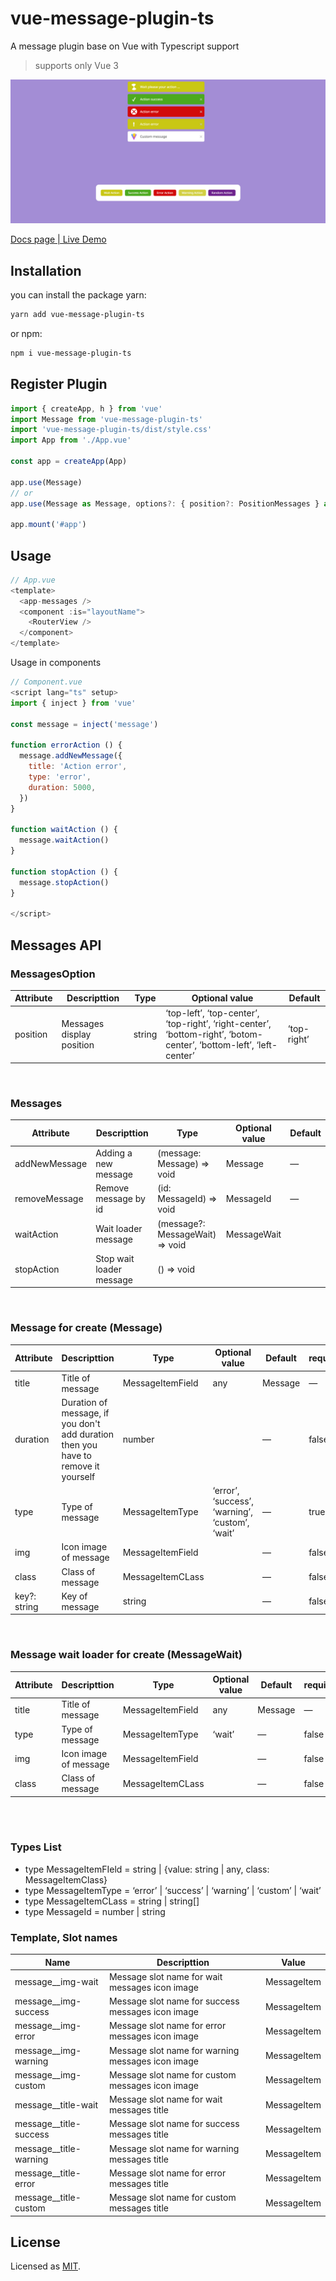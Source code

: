 # vue-message-plugin-ts

A message plugin base on Vue with Typescript support

> supports only Vue 3

![Preview](https://github.com/pxls00/vue-message-plugin-ts/blob/master/preview.png)

[Docs page | Live Demo](https://vue-message-plugin-205f7.web.app/)

## Installation

you can install the package yarn:

```bash
yarn add vue-message-plugin-ts
```

or npm:

```bash
npm i vue-message-plugin-ts
```

## Register Plugin

```js
import { createApp, h } from 'vue'
import Message from 'vue-message-plugin-ts'
import 'vue-message-plugin-ts/dist/style.css'
import App from './App.vue'

const app = createApp(App)

app.use(Message)
// or
app.use(Message as Message, options?: { position?: PositionMessages } as MessagesOption)

app.mount('#app')
```

## Usage

```js
// App.vue
<template>
  <app-messages />
  <component :is="layoutName">
    <RouterView />
  </component>
</template>
```

Usage in components

```js
// Component.vue
<script lang="ts" setup>
import { inject } from 'vue'

const message = inject('message')

function errorAction () {
  message.addNewMessage({
    title: 'Action error',
    type: 'error',
    duration: 5000,
  })
}

function waitAction () {
  message.waitAction()
}

function stopAction () {
  message.stopAction()
}

</script>
```


## Messages API
### MessagesOption
| Attribute | Descripttion | Type | Optional value | Default |
| --- | --- | --- | --- | --- |
| position | Messages display position | string | ‘top-left’, ‘top-center’, ‘top-right’, ‘right-center’, ‘bottom-right’, ‘botom-center’, ‘bottom-left’, ‘left-center’ | ‘top-right’ |

<br />

### Messages
| Attribute | Descripttion | Type | Optional value | Default |
| --- | --- | --- | --- | --- |
| addNewMessage | Adding a new message | (message: Message) ⇒ void | Message | — |
| removeMessage | Remove message by id | (id: MessageId) ⇒ void | MessageId | — |
| waitAction | Wait loader message | (message?: MessageWait) ⇒ void | MessageWait |  |
| stopAction | Stop wait loader message | () ⇒ void |  |  |

<br />

### Message for create (Message)
| Attribute | Descripttion | Type | Optional value | Default | required |
| --- | --- | --- | --- | --- | --- |
| title | Title of message | MessageItemField | any | Message | — | true |
| duration | Duration of message, if you don't add duration then you have to remove it yourself | number |  | — | false |
| type | Type of message | MessageItemType | ‘error’, ‘success’, ‘warning’, ‘custom’, ‘wait’ | — | true |
| img | Icon image of message | MessageItemField  |  | — | false |
| class | Class of message | MessageItemCLass |  | — | false |
| key?: string | Key of message | string |  | — | false |

<br />

### Message wait loader for create (MessageWait)
| Attribute | Descripttion | Type | Optional value | Default | required |
| --- | --- | --- | --- | --- | --- |
| title | Title of message | MessageItemField | any | Message | — | true |
| type | Type of message | MessageItemType | ‘wait’ | — | false |
| img | Icon image of message | MessageItemField  |  | — | false |
| class | Class of message | MessageItemCLass |  | — | false |

<br />
<br />


### Types List
- type MessageItemFIeld = string | {value: string | any, class: MessageItemClass}
- type MessageItemType = ‘error’ | ‘success’ | ‘warning’ | ‘custom’ | ‘wait’
- type MessageItemCLass = string | string[]
- type MessageId = number | string

### Template, Slot names
| Name | Descripttion | Value |
| --- | --- | --- |
| message__img-wait | Message slot name for wait messages icon image | MessageItem |
| message__img-success | Message slot name for success messages icon image | MessageItem |
| message__img-error | Message slot name for error messages icon image | MessageItem |
| message__img-warning | Message slot name for warning messages icon image | MessageItem |
| message__img-custom | Message slot name for custom messages icon image | MessageItem |
| message__title-wait | Message slot name for wait messages title | MessageItem |
| message__title-success | Message slot name for success messages title | MessageItem |
| message__title-warning | Message slot name for warning messages title | MessageItem |
| message__title-error | Message slot name for error messages title | MessageItem |
| message__title-custom | Message slot name for custom messages title | MessageItem |


## License

Licensed as [MIT](https://github.com/pxls00/vue-message-plugin-ts/blob/master/LICENSE).
